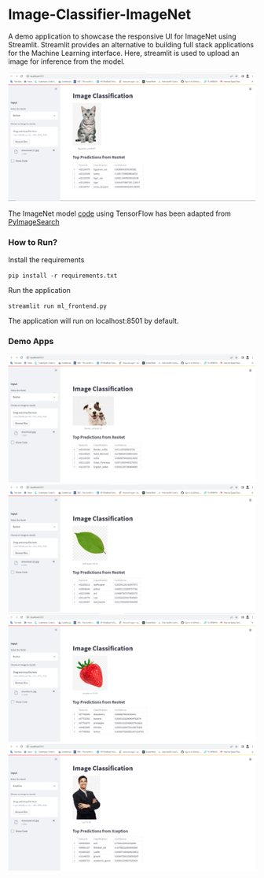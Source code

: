# Image-Classifier-ImageNet
A demo application to showcase the responsive UI for ImageNet using Streamlit. Streamlit provides an alternative to building full stack applications for the Machine Learning interface. Here, streamlit is used to upload an image for inference from the model.

![](https://github.com/Anas436/Image-Classifier-ImageNet/blob/main/images/cat.png)

The ImageNet model [code](classify_image.py) using TensorFlow has been adapted from [PyImageSearch](https://www.pyimagesearch.com/2017/03/20/imagenet-vggnet-resnet-inception-xception-keras/)

### How to Run?
Install the requirements

``pip install -r requirements.txt``

Run the application

``streamlit run ml_frontend.py``

The application will run on localhost:8501 by default.

### Demo Apps
![](https://github.com/Anas436/Image-Classifier-ImageNet/blob/main/images/dog.png)
![](https://github.com/Anas436/Image-Classifier-ImageNet/blob/main/images/leaf.png)
![](https://github.com/Anas436/Image-Classifier-ImageNet/blob/main/images/strawberry.png)
![](https://github.com/Anas436/Image-Classifier-ImageNet/blob/main/images/suit.png)
